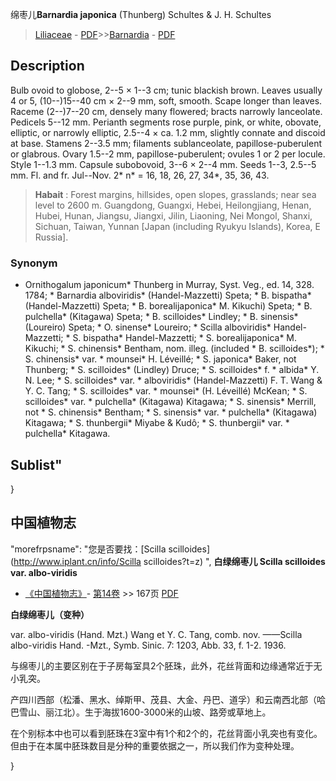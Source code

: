 绵枣儿**Barnardia japonica** (Thunberg) Schultes & J. H. Schultes

> [Liliaceae](http://www.iplant.cn/info/Liliaceae?t=foc) - [PDF](http://www.iplant.cn/foc/pdf/Liliaceae.pdf)>>[Barnardia](http://www.iplant.cn/info/Barnardia?t=foc) - [PDF](http://www.iplant.cn/foc/pdf/Barnardia.pdf)

## Description

Bulb ovoid to globose, 2--5 × 1--3 cm; tunic blackish brown. Leaves usually 4 or 5, (10--)15--40 cm × 2--9 mm, soft, smooth. Scape longer than leaves. Raceme (2--)7--20 cm, densely many flowered; bracts narrowly lanceolate. Pedicels 5--12 mm. Perianth segments rose purple, pink, or white, obovate, elliptic, or narrowly elliptic, 2.5--4 × ca. 1.2 mm, slightly connate and discoid at base. Stamens 2--3.5 mm; filaments sublanceolate, papillose-puberulent or glabrous. Ovary 1.5--2 mm, papillose-puberulent; ovules 1 or 2 per locule. Style 1--1.3 mm. Capsule subobovoid, 3--6 × 2--4 mm. Seeds 1--3, 2.5--5 mm. Fl. and fr. Jul--Nov. 2* n* = 16, 18, 26, 27, 34*, 35, 36, 43.

> **Habait** : 
> Forest margins, hillsides, open slopes, grasslands; near sea level to 2600 m. Guangdong, Guangxi, Hebei, Heilongjiang, Henan, Hubei, Hunan, Jiangsu, Jiangxi, Jilin, Liaoning, Nei Mongol, Shanxi, Sichuan, Taiwan, Yunnan [Japan (including Ryukyu Islands), Korea, E Russia].

### Synonym
* Ornithogalum japonicum* Thunberg in Murray, Syst. Veg., ed. 14, 328. 1784; * Barnardia alboviridis* (Handel-Mazzetti) Speta; * B. bispatha* (Handel-Mazzetti) Speta; * B. borealijaponica* M. Kikuchi) Speta; * B. pulchella* (Kitagawa) Speta; * B. scilloides* Lindley; * B. sinensis* (Loureiro) Speta; * O. sinense* Loureiro; * Scilla alboviridis* Handel-Mazzetti; * S. bispatha* Handel-Mazzetti; * S. borealijaponica* M. Kikuchi; * S. chinensis* Bentham, nom. illeg. (included * B. scilloides*); * S. chinensis* var. * mounsei* H. Léveillé; * S. japonica* Baker, not Thunberg; * S. scilloides* (Lindley) Druce; * S. scilloides* f. * albida* Y. N. Lee; * S. scilloides* var. * alboviridis* (Handel-Mazzetti) F. T. Wang & Y. C. Tang; * S. scilloides* var. * mounsei* (H. Léveillé) McKean; * S. scilloides* var. * pulchella* (Kitagawa) Kitagawa; * S. sinensis* Merrill, not * S. chinensis* Bentham; * S. sinensis* var. * pulchella* (Kitagawa) Kitagawa; * S. thunbergii* Miyabe & Kudô; * S. thunbergii* var. * pulchella* Kitagawa.

## Sublist"
}
## 中国植物志

  "morefrpsname": "您是否要找：<span class='spantxt'>[Scilla scilloides](http://www.iplant.cn/info/Scilla scilloides?t=z) ",
**白绿绵枣儿 Scilla scilloides var. albo-viridis**

* [《中国植物志》](http://www.iplant.cn/frps)- [第14卷](http://www.iplant.cn/frps/vol/14) >> 167页 [PDF](http://www.iplant.cn/frps/pdf/14/167.pdf)

**白绿绵枣儿（变种）**

var. albo-viridis (Hand. Mzt.) Wang et Y. C. Tang, comb. nov. ——Scilla albo-viridis Hand. -Mzt., Symb. Sinic. 7: 1203, Abb. 33, f. 1-2. 1936.

与绵枣儿的主要区别在于子房每室具2个胚珠，此外，花丝背面和边缘通常近于无小乳突。

产四川西部（松潘、黑水、绰斯甲、茂县、大金、丹巴、道孚）和云南西北部（哈巴雪山、丽江北）。生于海拔1600-3000米的山坡、路旁或草地上。

在个别标本中也可以看到胚珠在3室中有1个和2个的，花丝背面小乳突也有变化。但由于在本属中胚珠数目是分种的重要依据之一，所以我们作为变种处理。

}